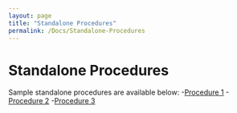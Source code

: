 ```yaml
---
layout: page
title: "Standalone Procedures"
permalink: /Docs/Standalone-Procedures
---
```


# Standalone Procedures

Sample standalone procedures are available below:
-[Procedure 1][Sample1]
-[Procedure 2][Sample2]
-[Procedure 3][Sample3]


[Sample2]: /docs/Standalone-Procedures/Sample2.md
[Sample1]: /ProcSample1.md
[Sample3]: /docs/Standalone-Procedures/Sample3.md
